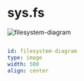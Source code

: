 # sys.fs


![filesystem-diagram](https://user-images.githubusercontent.com/185555/196328980-762ca9b9-f3c4-476a-8e4d-631a16052abf.png)


```yaml layout.props

id: filesystem-diagram
type: image
width: 500
align: center

```




